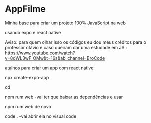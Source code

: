 # AppFilme
Minha base para criar um projeto 100% JavaScript na web

usando expo e react native 

Aviso: para quem olhar isso os códigos eu dou meus créditos para o professor otávio e caso queiram dar uma estudade em JS : https://www.youtube.com/watch?v=8dWL3wF_OMw&t=16s&ab_channel=BroCode

atalhos para criar um app com react native:

npx create-expo-app <nome qualquer>

cd <nome usado>

npm rum web -vai ter que baixar as dependências e usar

npm rum web de novo

code . -vai abrir ela no visual code
